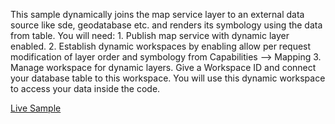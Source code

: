 This sample dynamically joins the map service layer to an external data source like sde, geodatabase etc. and renders its symbology using the data from table.
You will need:
	1. Publish map service with dynamic layer enabled.
	2. Establish dynamic workspaces by enabling allow per request modification of layer order and symbology from Capabilities --> Mapping
	3. Manage workspace for dynamic layers. Give a Workspace ID and connect your database table to this workspace.
You will use this dynamic workspace to access your data inside the code.

[Live Sample](http://esri.github.io/developer-support/web-js/join-data-source/JoinDataSource_Final.html)
